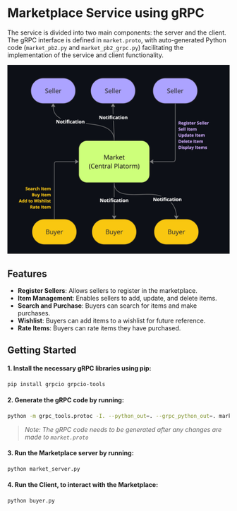 # Marketplace Service using gRPC
The service is divided into two main components: the server and the client. The gRPC interface is defined in `market.proto`, with auto-generated Python code (`market_pb2.py` and `market_pb2_grpc.py`) facilitating the implementation of the service and client functionality.

<img src="/diagram.jpg" width="600">

## Features

- **Register Sellers**: Allows sellers to register in the marketplace.
- **Item Management**: Enables sellers to add, update, and delete items.
- **Search and Purchase**: Buyers can search for items and make purchases.
- **Wishlist**: Buyers can add items to a wishlist for future reference.
- **Rate Items**: Buyers can rate items they have purchased.


## Getting Started

#### 1. Install the necessary gRPC libraries using pip:

```bash
pip install grpcio grpcio-tools
```

#### 2. Generate the gRPC code by running:

```bash
python -m grpc_tools.protoc -I. --python_out=. --grpc_python_out=. market.proto
```

> *Note: The gRPC code needs to be generated after any changes are made to `market.proto`*

#### 3. Run the Marketplace server by running:

```bash
python market_server.py
```

#### 4. Run the Client, to interact with the Marketplace:

```bash
python buyer.py
```
